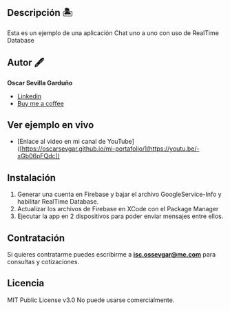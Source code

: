 ## Descripción 🏝️

Esta es un ejemplo de una aplicación Chat uno a uno con uso de RealTime Database

## Autor 🖋️
**Oscar Sevilla Garduño**

* [Linkedin](https://www.linkedin.com/in/oscar-sevgar)
* [Buy me a coffee](https://www.buymeacoffee.com/oscarsevgar)

## Ver ejemplo en vivo
- [Enlace al video en mi canal de YouTube]([https://oscarsevgar.github.io/mi-portafolio/](https://youtu.be/-xGb06pFQdc])

## Instalación
1) Generar una cuenta en Firebase y bajar el archivo GoogleService-Info y habilitar RealTime Database.
2) Actualizar los archivos de Firebase en XCode con el Package Manager
3) Ejecutar la app en 2 dispositivos para poder enviar mensajes entre ellos.


## Contratación
Si quieres contratarme puedes escribirme a **isc.ossevgar@me.com** para consultas y cotizaciones.

## Licencia
MIT Public License v3.0
No puede usarse comercialmente.
